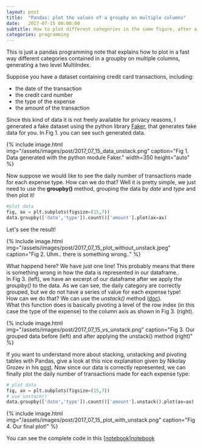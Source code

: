 ```yaml
---
layout: post
title:  "Pandas: plot the values of a groupby on multiple columns"
date:   2017-07-15 00:00:00
subtitle: How to plot different categories in the same figure, after a groupby, using pandas function unstack()
categories: programming
---
```


This is just a pandas programming note that explains how to plot in a fast way different categories contained in a groupby on multiple columns, generating a two level MultiIndex.  

Suppose you have a dataset containing credit card transactions, including:
* the date of the transaction
* the credit card number
* the type of the expense
* the amount of the transaction 

Since this kind of data it is not freely available for privacy reasons, I generated a fake dataset using the python library [Faker][faker], that generates fake data for you. In Fig 1. you can see such generated data.

{% include image.html
   img="/assets/images/post/2017_07_15_data_unstack.png"
   caption="Fig 1. Data generated with the python module Faker."
   width=350
   height="auto"
%}

Now suppose we would like to see the daily number of transactions made for each expense type. How can we do that? Well it is pretty simple, we just need to use the **groupby()** method, grouping the data by *date* and *type* and then plot it!

```python
#plot data
fig, ax = plt.subplots(figsize=(15,7))
data.groupby(['date','type']).count()['amount'].plot(ax=ax)
```

Let's see the result!

{% include image.html
   img="/assets/images/post/2017_07_15_plot_without_unstack.jpeg"
   caption="Fig 2. Uhm.. there is something wrong.."
%}

What happend here? We have just one line! This probably means that there is something wrong in how the data is represented in our dataframe..  
In Fig 3. (left), we have an excerpt of our dataframe after we apply the *groupby()* to the data. As we can see, the daily category are correctly grouped, but we do not have a series of value for each expense type!  
 How can we do that? We can use the *unstack()* method ([doc][unstack_doc]).  
 What this function does is basically pivoting a level of the row index (in this case the type of the expense) to the column axis as shown in Fig 3. (right).

{% include image.html
   img="/assets/images/post/2017_07_15_vs_unstack.png"
   caption="Fig 3. Our grouped data before (left) and after applying the unstack() method (right)"
%}

If you want to understand more about stacking, unstacking and pivoting tables with Pandas, give a look at this nice explanation given by Nikolay Grozev in his [post][unstack_explain].
Now since our data is correctly represented, we can finally plot the daily number of transactions made for each expense type:

```python
# plot data
fig, ax = plt.subplots(figsize=(15,7))
# use unstack()
data.groupby(['date','type']).count()['amount'].unstack().plot(ax=ax)
```

{% include image.html
   img="/assets/images/post/2017_07_15_plot_with_unstack.png"
   caption="Fig 4. Our final plot!"
%}

You can see the complete code in this [[notebook]][notebook]


[faker]: https://github.com/joke2k/faker
[notebook]: https://github.com/scentellegher/code_snippets/blob/master/pandas_groupby_unstack/Plot_groupby_multiple_columns_unstack.ipynb
[unstack_doc]: https://pandas.pydata.org/pandas-docs/stable/generated/pandas.DataFrame.unstack.html
[unstack_explain]: http://nikgrozev.com/2015/07/01/reshaping-in-pandas-pivot-pivot-table-stack-and-unstack-explained-with-pictures/